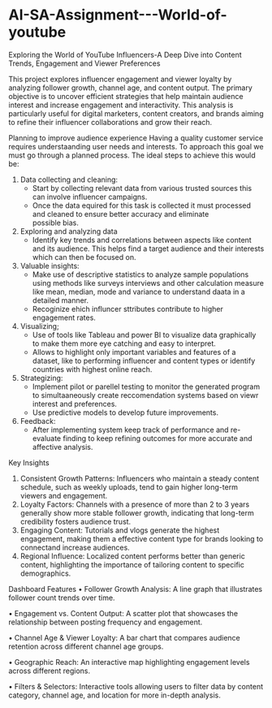 # AI-SA-Assignment---World-of-youtube
 Exploring the World of YouTube Influencers-A Deep Dive into Content Trends, Engagement and Viewer Preferences

This project explores influencer engagement and viewer loyalty by analyzing follower growth, channel age, and content output. The primary objective is to uncover efficient strategies that help maintain audience interest and increase engagement and interactivity. This analysis is particularly useful for digital marketers, content creators, and
brands aiming to refine their influencer collaborations and grow their reach.

Planning to improve audience experience 
Having a quality customer service requires understaanding user needs and interests. To approach this goal we must go through a planned process. The ideal steps to achieve this would be:
1. Data collecting and cleaning:
   - Start by collecting relevant data from various trusted sources this can involve influencer campaigns.
   - Once the data equired for this task is collected it must processed and cleaned to ensure better accuracy and eliminate   
     possible bias.
2. Exploring and analyzing data
   - Identify key trends and correlations between aspects like content and its audience. This helps find a target audience and their interests which can then be focused on.
3. Valuable insights:
   - Make use of descriptive statistics to analyze sample populations using methods like surveys interviews and other  calculation measure like mean, median, mode and 
     variance to understand daata in a detailed manner.
   - Recoginize ehich influncer sttributes contribute to higher engagement rates.
4. Visualizing;
   - Use of tools like Tableau and power BI to visualize data graphically to make them more eye catching and easy to interpret.
   - Allows to highlight only important variables and features of a dataset, like to performing influencer and content types or identify countries with highest online reach.
5. Strategizing:
   - Implement pilot or parellel testing to monitor the generated program to simultaaneously create reccomendation systems based on viewr interest and preferences.
   - Use predictive models to develop future improvements.
6. Feedback:
   -  After implementing system keep track of performance and re-evaluate finding to keep refining outcomes for more accurate and affective analysis.
   

Key Insights
1. Consistent Growth Patterns: Influencers who maintain a steady content
schedule, such as weekly uploads, tend to gain higher long-term viewers and engagement.
2. Loyalty Factors: Channels with a presence of more than 2 to 3 years generally
show more stable follower growth, indicating that long-term credibility fosters audience trust.
3. Engaging Content: Tutorials and vlogs generate the highest engagement, making them a effective content type for brands looking to connectand increase audiences.
4. Regional Influence: Localized content performs better than generic content, highlighting the importance of tailoring content to specific demographics.

Dashboard Features
• Follower Growth Analysis: A line graph that illustrates follower count trends over time.

• Engagement vs. Content Output: A scatter plot that showcases the
relationship between posting frequency and engagement.

• Channel Age & Viewer Loyalty: A bar chart that compares audience retention across different channel age groups.

• Geographic Reach: An interactive map highlighting engagement levels across different regions.

• Filters & Selectors: Interactive tools allowing users to filter data by content category, channel age, and location for more in-depth analysis.



